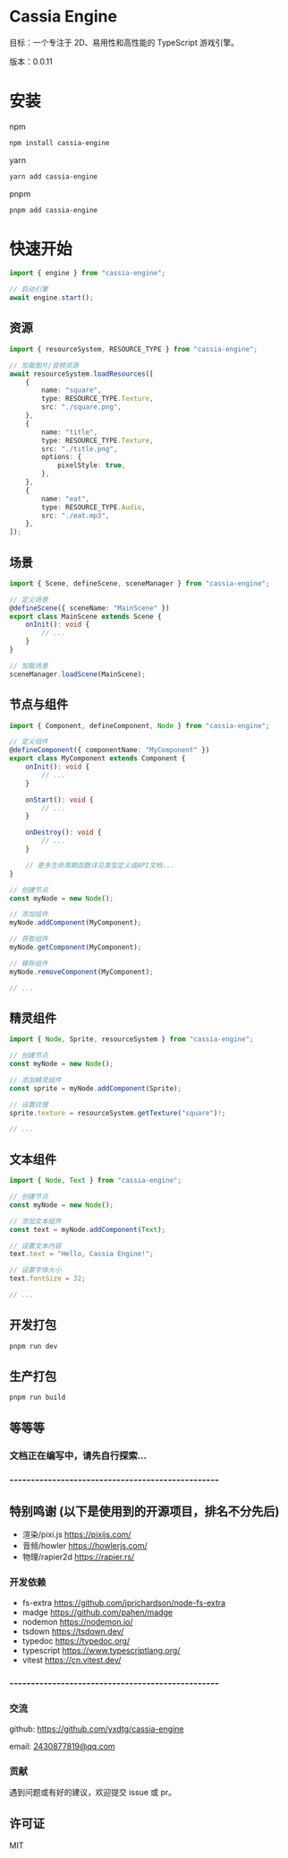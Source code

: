# Cassia Engine

目标：一个专注于 2D、易用性和高性能的 TypeScript 游戏引擎。

版本：0.0.11

# 安装

npm

```bash
npm install cassia-engine
```

yarn

```bash
yarn add cassia-engine
```

pnpm

```bash
pnpm add cassia-engine
```

# 快速开始

```typescript
import { engine } from "cassia-engine";

// 启动引擎
await engine.start();
```

## 资源

```typescript
import { resourceSystem, RESOURCE_TYPE } from "cassia-engine";

// 加载图片/音频资源
await resourceSystem.loadResources([
    {
        name: "square",
        type: RESOURCE_TYPE.Texture,
        src: "./square.png",
    },
    {
        name: "title",
        type: RESOURCE_TYPE.Texture,
        src: "./title.png",
        options: {
            pixelStyle: true,
        },
    },
    {
        name: "eat",
        type: RESOURCE_TYPE.Audio,
        src: "./eat.mp3",
    },
]);
```

## 场景

```typescript
import { Scene, defineScene, sceneManager } from "cassia-engine";

// 定义场景
@defineScene({ sceneName: "MainScene" })
export class MainScene extends Scene {
    onInit(): void {
        // ...
    }
}

// 加载场景
sceneManager.loadScene(MainScene);
```

## 节点与组件

```typescript
import { Component, defineComponent, Node } from "cassia-engine";

// 定义组件
@defineComponent({ componentName: "MyComponent" })
export class MyComponent extends Component {
    onInit(): void {
        // ...
    }

    onStart(): void {
        // ...
    }

    onDestroy(): void {
        // ...
    }

    // 更多生命周期函数详见类型定义或API文档...
}

// 创建节点
const myNode = new Node();

// 添加组件
myNode.addComponent(MyComponent);

// 获取组件
myNode.getComponent(MyComponent);

// 移除组件
myNode.removeComponent(MyComponent);

// ...
```

## 精灵组件

```typescript
import { Node, Sprite, resourceSystem } from "cassia-engine";

// 创建节点
const myNode = new Node();

// 添加精灵组件
const sprite = myNode.addComponent(Sprite);

// 设置纹理
sprite.texture = resourceSystem.getTexture("square")!;

// ...
```

## 文本组件

```typescript
import { Node, Text } from "cassia-engine";

// 创建节点
const myNode = new Node();

// 添加文本组件
const text = myNode.addComponent(Text);

// 设置文本内容
text.text = "Hello, Cassia Engine!";

// 设置字体大小
text.fontSize = 32;

// ...
```

## 开发打包

```bash
pnpm run dev
```

## 生产打包

```bash
pnpm run build
```

##

## 等等等

### 文档正在编写中，请先自行探索...

### -------------------------------------------------

## 特别鸣谢 (以下是使用到的开源项目，排名不分先后)

-   渲染/pixi.js https://pixijs.com/
-   音频/howler https://howlerjs.com/
-   物理/rapier2d https://rapier.rs/

### 开发依赖

-   fs-extra https://github.com/jprichardson/node-fs-extra
-   madge https://github.com/pahen/madge
-   nodemon https://nodemon.io/
-   tsdown https://tsdown.dev/
-   typedoc https://typedoc.org/
-   typescript https://www.typescriptlang.org/
-   vitest https://cn.vitest.dev/

### -------------------------------------------------

### 交流

github: https://github.com/yxdtg/cassia-engine

email: <EMAIL> 2430877819@qq.com

### 贡献

遇到问题或有好的建议，欢迎提交 issue 或 pr。

## 许可证

MIT
